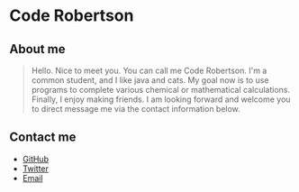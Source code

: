# Code Robertson

## About me

> Hello. Nice to meet you. You can call me Code Robertson. I'm a common student, and I like java and cats. My goal now is to use programs to complete various chemical or mathematical calculations. Finally, I enjoy making friends. I am looking forward and welcome you to direct message me via the contact information below.

## Contact me

* [GitHub](https://github.com/tcxone)
* [Twitter](https://twitter.com/TcxoneCode)
* [Email](mailto:me@tcxone.eu.org)
